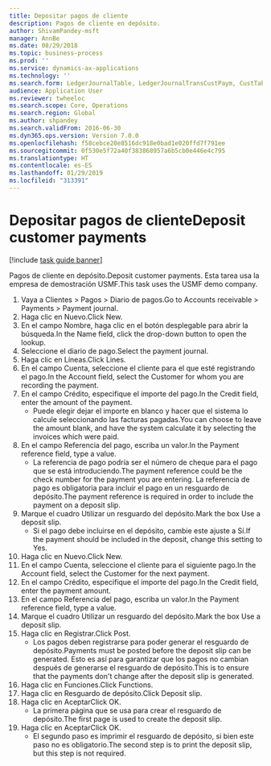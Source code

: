 ```yaml
---
title: Depositar pagos de cliente
description: Pagos de cliente en depósito.
author: ShivamPandey-msft
manager: AnnBe
ms.date: 08/29/2018
ms.topic: business-process
ms.prod: ''
ms.service: dynamics-ax-applications
ms.technology: ''
ms.search.form: LedgerJournalTable, LedgerJournalTransCustPaym, CustTableLookup
audience: Application User
ms.reviewer: twheeloc
ms.search.scope: Core, Operations
ms.search.region: Global
ms.author: shpandey
ms.search.validFrom: 2016-06-30
ms.dyn365.ops.version: Version 7.0.0
ms.openlocfilehash: f58cebce20e8516dc918e0bad1e020ffd7f791ee
ms.sourcegitcommit: 0f530e5f72a40f383868957a6b5cb0e446e4c795
ms.translationtype: HT
ms.contentlocale: es-ES
ms.lasthandoff: 01/29/2019
ms.locfileid: "313391"
---
```

# <a name="deposit-customer-payments"></a><span data-ttu-id="9c9aa-103">Depositar pagos de cliente</span><span class="sxs-lookup"><span data-stu-id="9c9aa-103">Deposit customer payments</span></span>

[!include [task guide banner](../../includes/task-guide-banner.md)]

<span data-ttu-id="9c9aa-104">Pagos de cliente en depósito.</span><span class="sxs-lookup"><span data-stu-id="9c9aa-104">Deposit customer payments.</span></span> <span data-ttu-id="9c9aa-105">Esta tarea usa la empresa de demostración USMF.</span><span class="sxs-lookup"><span data-stu-id="9c9aa-105">This task uses the USMF demo company.</span></span>

1. <span data-ttu-id="9c9aa-106">Vaya a Clientes > Pagos > Diario de pagos.</span><span class="sxs-lookup"><span data-stu-id="9c9aa-106">Go to Accounts receivable > Payments > Payment journal.</span></span>
2. <span data-ttu-id="9c9aa-107">Haga clic en Nuevo.</span><span class="sxs-lookup"><span data-stu-id="9c9aa-107">Click New.</span></span>
3. <span data-ttu-id="9c9aa-108">En el campo Nombre, haga clic en el botón desplegable para abrir la búsqueda.</span><span class="sxs-lookup"><span data-stu-id="9c9aa-108">In the Name field, click the drop-down button to open the lookup.</span></span>
4. <span data-ttu-id="9c9aa-109">Seleccione el diario de pago.</span><span class="sxs-lookup"><span data-stu-id="9c9aa-109">Select the payment journal.</span></span> 
5. <span data-ttu-id="9c9aa-110">Haga clic en Líneas.</span><span class="sxs-lookup"><span data-stu-id="9c9aa-110">Click Lines.</span></span>
6. <span data-ttu-id="9c9aa-111">En el campo Cuenta, seleccione el cliente para el que esté registrando el pago.</span><span class="sxs-lookup"><span data-stu-id="9c9aa-111">In the Account field, select the Customer for whom you are recording the payment.</span></span>
7. <span data-ttu-id="9c9aa-112">En el campo Crédito, especifique el importe del pago.</span><span class="sxs-lookup"><span data-stu-id="9c9aa-112">In the Credit field, enter the amount of the payment.</span></span>
    * <span data-ttu-id="9c9aa-113">Puede elegir dejar el importe en blanco y hacer que el sistema lo calcule seleccionando las facturas pagadas.</span><span class="sxs-lookup"><span data-stu-id="9c9aa-113">You can choose to leave the amount blank, and have the system calculate it by selecting the invoices which were paid.</span></span>  
8. <span data-ttu-id="9c9aa-114">En el campo Referencia del pago, escriba un valor.</span><span class="sxs-lookup"><span data-stu-id="9c9aa-114">In the Payment reference field, type a value.</span></span>
    * <span data-ttu-id="9c9aa-115">La referencia de pago podría ser el número de cheque para el pago que se está introduciendo.</span><span class="sxs-lookup"><span data-stu-id="9c9aa-115">The payment reference could be the check number for the payment you are entering.</span></span> <span data-ttu-id="9c9aa-116">La referencia de pago es obligatoria para incluir el pago en un resguardo de depósito.</span><span class="sxs-lookup"><span data-stu-id="9c9aa-116">The payment reference is required in order to include the payment on a deposit slip.</span></span>  
9. <span data-ttu-id="9c9aa-117">Marque el cuadro Utilizar un resguardo del depósito.</span><span class="sxs-lookup"><span data-stu-id="9c9aa-117">Mark the box Use a deposit slip.</span></span>
    * <span data-ttu-id="9c9aa-118">Si el pago debe incluirse en el depósito, cambie este ajuste a Sí.</span><span class="sxs-lookup"><span data-stu-id="9c9aa-118">If the payment should be included in the deposit, change this setting to Yes.</span></span>  
10. <span data-ttu-id="9c9aa-119">Haga clic en Nuevo.</span><span class="sxs-lookup"><span data-stu-id="9c9aa-119">Click New.</span></span>
11. <span data-ttu-id="9c9aa-120">En el campo Cuenta, seleccione el cliente para el siguiente pago.</span><span class="sxs-lookup"><span data-stu-id="9c9aa-120">In the Account field, select the Customer for the next payment.</span></span>
12. <span data-ttu-id="9c9aa-121">En el campo Crédito, especifique el importe del pago.</span><span class="sxs-lookup"><span data-stu-id="9c9aa-121">In the Credit field, enter the payment amount.</span></span>
13. <span data-ttu-id="9c9aa-122">En el campo Referencia del pago, escriba un valor.</span><span class="sxs-lookup"><span data-stu-id="9c9aa-122">In the Payment reference field, type a value.</span></span>
14. <span data-ttu-id="9c9aa-123">Marque el cuadro Utilizar un resguardo del depósito.</span><span class="sxs-lookup"><span data-stu-id="9c9aa-123">Mark the box Use a deposit slip.</span></span>
15. <span data-ttu-id="9c9aa-124">Haga clic en Registrar.</span><span class="sxs-lookup"><span data-stu-id="9c9aa-124">Click Post.</span></span>
    * <span data-ttu-id="9c9aa-125">Los pagos deben registrarse para poder generar el resguardo de depósito.</span><span class="sxs-lookup"><span data-stu-id="9c9aa-125">Payments must be posted before the deposit slip can be generated.</span></span> <span data-ttu-id="9c9aa-126">Esto es así para garantizar que los pagos no cambian después de generarse el resguardo de depósito.</span><span class="sxs-lookup"><span data-stu-id="9c9aa-126">This is to ensure that the payments don't change after the deposit slip is generated.</span></span>  
16. <span data-ttu-id="9c9aa-127">Haga clic en Funciones.</span><span class="sxs-lookup"><span data-stu-id="9c9aa-127">Click Functions.</span></span>
17. <span data-ttu-id="9c9aa-128">Haga clic en Resguardo de depósito.</span><span class="sxs-lookup"><span data-stu-id="9c9aa-128">Click Deposit slip.</span></span>
18. <span data-ttu-id="9c9aa-129">Haga clic en Aceptar</span><span class="sxs-lookup"><span data-stu-id="9c9aa-129">Click OK.</span></span>
    * <span data-ttu-id="9c9aa-130">La primera página que se usa para crear el resguardo de depósito.</span><span class="sxs-lookup"><span data-stu-id="9c9aa-130">The first page is used to create the deposit slip.</span></span>  
19. <span data-ttu-id="9c9aa-131">Haga clic en Aceptar</span><span class="sxs-lookup"><span data-stu-id="9c9aa-131">Click OK.</span></span>
    * <span data-ttu-id="9c9aa-132">El segundo paso es imprimir el resguardo de depósito, si bien este paso no es obligatorio.</span><span class="sxs-lookup"><span data-stu-id="9c9aa-132">The second step is to print the deposit slip, but this step is not required.</span></span>  

